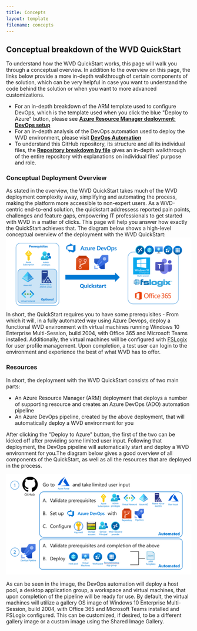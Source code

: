 ```yaml
---
title: Concepts
layout: template
filename: concepts
---
```


## <b>Conceptual breakdown of the WVD QuickStart</b>
To understand how the WVD QuickStart works, this page will walk you through a conceptual overview. In addition to the overview on this page, the links below provide a more in-depth walkthrough of certain components of the solution, which can be very helpful in case you want to understand the code behind the solution or when you want to more advanced customizations.

* For an in-depth breakdown of the ARM template used to configure DevOps, which is the template used when you click the blue "Deploy to Azure" button, please see <b><a href="armdeployment">Azure Resource Manager deployment: DevOps setup</a></b>
* For an in-depth analysis of the DevOps automation used to deploy the WVD environment, please visit <b><a href="devops">DevOps Automation</a></b>
* To understand this GitHub repository, its structure and all its individual files, the <b><a href="repo">Repository breakdown by file</a></b> gives an in-depth walkthrough of the entire repository with explanations on individual files' purpose and role.

### <b>Conceptual Deployment Overview</b>
As stated in the overview, the WVD QuickStart takes much of the WVD deployment complexity away, simplifying and automating the process, making the platform more accessible to non-expert users. As a WVD-centric end-to-end solution, the quickstart addressess reported pain points, challenges and feature gaps, empowering IT professionals to get started with WVD in a matter of clicks. This page will help you answer how exactly the QuickStart achieves that. The diagram below shows a high-level conceptual overview of the deployment with the WVD QuickStart:
![Deployment overview](images/overview.PNG?raw=true)
In short, the QuickStart requires you to have some prerequisites - From which it will, in a fully automated way using Azure Devops, deploy a functional WVD environment with virtual machines running Windows 10 Enterprise Multi-Session, build 2004, with Office 365 and Microsoft Teams installed. Additionally, the virtual machines will be configured with <a href="https://docs.microsoft.com/en-us/fslogix/overview">FSLogix</a> for user profile management. Upon completion, a test user can login to the environment and experience the best of what WVD has to offer.

### <b>Resources</b>
In short, the deployment with the WVD QuickStart consists of two main parts:

* An Azure Resource Manager (ARM) deployment that deploys a number of supporting resource and creates an Azure DevOps (ADO) automation pipeline
* An Azure DevOps pipeline, created by the above deployment, that will automatically deploy a WVD environment for you

After clicking the "Deploy to Azure" button, the first of the two can be kicked off after providing some limited user input. Following that deployment, the DevOps pipeline will automatically start and deploy a WVD environment for you.The diagram below gives a good overview of all components of the QuickStart, as well as all the resources that are deployed in the process.

![Deployment overview](images/newDiagram.PNG?raw=true)

As can be seen in the image, the DevOps automation will deploy a host pool, a desktop application group, a workspace and virtual machines, that upon completion of the pipeline will be ready for use. By default, the virtual machines will utilize a gallery OS image of Windows 10 Enterprise Multi-Session, build 2004, with Office 365 and Microsoft Teams installed and FSLogix configured. This can be customized, if desired, to be a different gallery image or a custom image using the Shared Image Gallery. 
